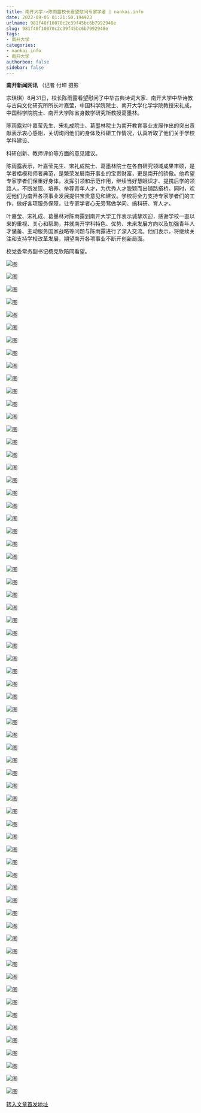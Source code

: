 ```yaml
---
title: 南开大学->陈雨露校长看望慰问专家学者 | nankai.info
date: 2022-09-05 01:21:50.194923
urlname: 981f40f10070c2c39f45bc6b7992948e
slug: 981f40f10070c2c39f45bc6b7992948e
tags: 
- 南开大学
categories:
- nankai.info
- 南开大学
authorbox: false
sidebar: false
---
```

**南开新闻网讯** （记者 付坤 摄影

宗琪琪）8月31日，校长陈雨露看望慰问了中华古典诗词大家、南开大学中华诗教与古典文化研究所所长叶嘉莹，中国科学院院士、南开大学化学学院教授宋礼成，中国科学院院士、南开大学陈省身数学研究所教授葛墨林。

陈雨露对叶嘉莹先生、宋礼成院士、葛墨林院士为南开教育事业发展作出的突出贡献表示衷心感谢，关切询问他们的身体及科研工作情况，认真听取了他们关于学校学科建设、
<!--more-->
科研创新、教师评价等方面的意见建议。

陈雨露表示，叶嘉莹先生、宋礼成院士、葛墨林院士在各自研究领域成果丰硕，是学者楷模和师者典范，是繁荣发展南开事业的宝贵财富，更是南开的骄傲。他希望专家学者们保重好身体，发挥引领和示范作用，继续当好慧眼识才、提携后学的领路人，不断发现、培养、举荐青年人才，为优秀人才脱颖而出铺路搭桥。同时，欢迎他们为南开各项事业发展提供宝贵意见和建议。学校将全力支持专家学者们的工作，做好各项服务保障，让专家学者心无旁骛做学问、搞科研、育人才。

叶嘉莹、宋礼成、葛墨林对陈雨露到南开大学工作表示诚挚欢迎，感谢学校一直以来的重视、关心和帮助，并就南开学科特色、优势、未来发展方向以及加强青年人才储备、主动服务国家战略等问题与陈雨露进行了深入交流。他们表示，将继续关注和支持学校改革发展，期望南开各项事业不断开创新局面。

校党委常务副书记杨克欣陪同看望。

![图](http://news.nankai.edu.cn/ywsd/system/2022/09/01/g)

![图](http://news.nankai.edu.cn/ywsd/system/2022/09/01/n)

![图](http://news.nankai.edu.cn/ywsd/system/2022/09/01/p)

![图](http://news.nankai.edu.cn/ywsd/system/2022/09/01/)

![图](http://news.nankai.edu.cn/ywsd/system/2022/09/01/8)

![图](http://news.nankai.edu.cn/ywsd/system/2022/09/01/6)

![图](http://news.nankai.edu.cn/ywsd/system/2022/09/01/c)

![图](http://news.nankai.edu.cn/ywsd/system/2022/09/01/e)

![图](http://news.nankai.edu.cn/ywsd/system/2022/09/01/0)

![图](http://news.nankai.edu.cn/ywsd/system/2022/09/01/3)

![图](http://news.nankai.edu.cn/ywsd/system/2022/09/01/f)

![图](http://news.nankai.edu.cn/ywsd/system/2022/09/01/f)

![图](http://news.nankai.edu.cn/ywsd/system/2022/09/01/_)

![图](http://news.nankai.edu.cn/ywsd/system/2022/09/01/8)

![图](http://news.nankai.edu.cn/ywsd/system/2022/09/01/7)

![图](http://news.nankai.edu.cn/ywsd/system/2022/09/01/5)

![图](http://news.nankai.edu.cn/ywsd/system/2022/09/01/7)

![图](http://news.nankai.edu.cn/ywsd/system/2022/09/01/4)

![图](http://news.nankai.edu.cn/ywsd/system/2022/09/01/0)

![图](http://news.nankai.edu.cn/ywsd/system/2022/09/01/0)

![图](http://news.nankai.edu.cn/ywsd/system/2022/09/01/0)

![图](http://news.nankai.edu.cn/ywsd/system/2022/09/01/3)

![图](http://news.nankai.edu.cn/ywsd/system/2022/09/01/0)

![图](http://news.nankai.edu.cn/ywsd/system/2022/09/01/0)

![图](http://news.nankai.edu.cn/)

![图](http://news.nankai.edu.cn/ywsd/system/2022/09/01/5)

![图](http://news.nankai.edu.cn/ywsd/system/2022/09/01/7)

![图](http://news.nankai.edu.cn/ywsd/system/2022/09/01/4)

![图](http://news.nankai.edu.cn/)

![图](http://news.nankai.edu.cn/ywsd/system/2022/09/01/0)

![图](http://news.nankai.edu.cn/ywsd/system/2022/09/01/0)

![图](http://news.nankai.edu.cn/ywsd/system/2022/09/01/0)

![图](http://news.nankai.edu.cn/)

![图](http://news.nankai.edu.cn/ywsd/system/2022/09/01/3)

![图](http://news.nankai.edu.cn/ywsd/system/2022/09/01/0)

![图](http://news.nankai.edu.cn/ywsd/system/2022/09/01/0)

![图](http://news.nankai.edu.cn/)

![图](http://news.nankai.edu.cn/ywsd/system/2022/09/01/c)

![图](http://news.nankai.edu.cn/ywsd/system/2022/09/01/i)

![图](http://news.nankai.edu.cn/ywsd/system/2022/09/01/p)

![图](http://news.nankai.edu.cn/)

![图](http://news.nankai.edu.cn/ywsd/system/2022/09/01/n)

![图](http://news.nankai.edu.cn/ywsd/system/2022/09/01/c)

![图](http://news.nankai.edu.cn/ywsd/system/2022/09/01/)

![图](http://news.nankai.edu.cn/ywsd/system/2022/09/01/u)

![图](http://news.nankai.edu.cn/ywsd/system/2022/09/01/d)

![图](http://news.nankai.edu.cn/ywsd/system/2022/09/01/e)

![图](http://news.nankai.edu.cn/ywsd/system/2022/09/01/)

![图](http://news.nankai.edu.cn/ywsd/system/2022/09/01/i)

![图](http://news.nankai.edu.cn/ywsd/system/2022/09/01/a)

![图](http://news.nankai.edu.cn/ywsd/system/2022/09/01/k)

![图](http://news.nankai.edu.cn/ywsd/system/2022/09/01/n)

![图](http://news.nankai.edu.cn/ywsd/system/2022/09/01/a)

![图](http://news.nankai.edu.cn/ywsd/system/2022/09/01/n)

![图](http://news.nankai.edu.cn/ywsd/system/2022/09/01/)

![图](http://news.nankai.edu.cn/ywsd/system/2022/09/01/s)

![图](http://news.nankai.edu.cn/ywsd/system/2022/09/01/w)

![图](http://news.nankai.edu.cn/ywsd/system/2022/09/01/e)

![图](http://news.nankai.edu.cn/ywsd/system/2022/09/01/n)

![图](http://news.nankai.edu.cn/)

![图](http://news.nankai.edu.cn/)

![图](http://news.nankai.edu.cn/ywsd/system/2022/09/01/:)

![图](http://news.nankai.edu.cn/ywsd/system/2022/09/01/p)

![图](http://news.nankai.edu.cn/ywsd/system/2022/09/01/t)

![图](http://news.nankai.edu.cn/ywsd/system/2022/09/01/t)

![图](http://news.nankai.edu.cn/ywsd/system/2022/09/01/h)

[转入文章首发地址](http://news.nankai.edu.cn/ywsd/system/2022/09/01/030052659.shtml)